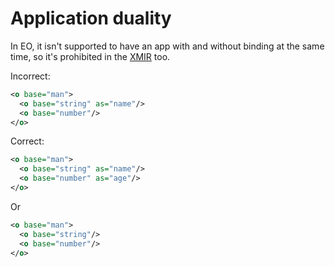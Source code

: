 # Application duality

In EO, it isn't supported to have an app with and without binding at
the same time, so it's prohibited in the [XMIR] too.

Incorrect:

```xml
<o base="man">
  <o base="string" as="name"/>
  <o base="number"/>
</o>
```

Correct:

```xml
<o base="man">
  <o base="string" as="name"/>
  <o base="number" as="age"/>
</o>
```

Or

```xml
<o base="man">
  <o base="string"/>
  <o base="number"/>
</o>
```

[XMIR]: https://news.eolang.org/2022-11-25-xmir-guide.html